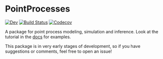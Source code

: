 # PointProcesses

[![Dev](https://img.shields.io/badge/docs-dev-blue.svg)](https://gdalle.github.io/PointProcesses.jl/dev)
[![Build Status](https://github.com/gdalle/PointProcesses.jl/workflows/CI/badge.svg)](https://github.com/gdalle/PointProcesses.jl/actions)
[![Codecov](https://codecov.io/gh/gdalle/PointProcesses.jl/branch/main/graph/badge.svg?token=ic5RSs629v)](https://codecov.io/gh/gdalle/PointProcesses.jl)

A package for point process modeling, simulation and inference. Look at the tutorial in the [docs](https://gdalle.github.io/PointProcesses.jl/dev) for examples.

This package is in very early stages of development, so if you have suggestions or comments, feel free to open an issue!
